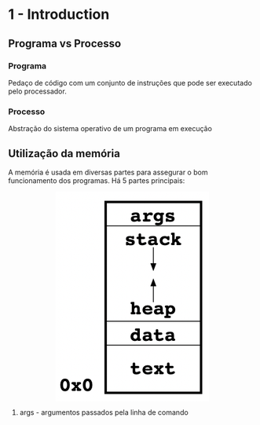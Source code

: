 # 1 - Introduction

## Programa vs Processo

### Programa

Pedaço de código com um conjunto de instruções que pode ser executado pelo processador.

### Processo

Abstração do sistema operativo de um programa em execução

## Utilização da memória

A memória é usada em diversas partes para assegurar o bom funcionamento dos programas. Há 5 partes principais:

<p align = "center" >
<img    align = "center"
        src = "..//Images//MemoryParts.png"
        alt = "memory parts"
        title = "memory parts"
/> </p>

1. args - argumentos passados pela linha de comando